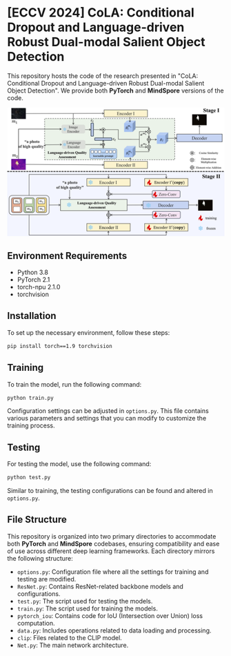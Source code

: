 # [ECCV 2024] CoLA: Conditional Dropout and Language-driven Robust Dual-modal Salient Object Detection
This repository hosts the code of the research presented in "CoLA: Conditional Dropout and Language-driven Robust Dual-modal Salient Object Detection". We provide both **PyTorch** and **MindSpore** versions of the code.

![intro](img/model.png)
## Environment Requirements
- Python 3.8
- PyTorch 2.1
- torch-npu 2.1.0
- torchvision

## Installation
To set up the necessary environment, follow these steps:

```bash
pip install torch==1.9 torchvision
```

## Training
To train the model, run the following command:

```bash
python train.py
```

Configuration settings can be adjusted in `options.py`. This file contains various parameters and settings that you can modify to customize the training process.

## Testing
For testing the model, use the following command:

```bash
python test.py
```

Similar to training, the testing configurations can be found and altered in `options.py`.


## File Structure
This repository is organized into two primary directories to accommodate both **PyTorch** and **MindSpore** codebases, ensuring compatibility and ease of use across different deep learning frameworks. Each directory mirrors the following structure:
- `options.py`: Configuration file where all the settings for training and testing are modified.
- `ResNet.py`: Contains ResNet-related backbone models and configurations.
- `test.py`: The script used for testing the models.
- `train.py`: The script used for training the models.
- `pytorch_iou`: Contains code for IoU (Intersection over Union) loss computation.
- `data.py`: Includes operations related to data loading and processing.
- `clip`: Files related to the CLIP model.
- `Net.py`: The main network architecture.

